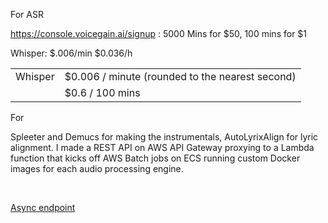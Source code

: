 For ASR

https://console.voicegain.ai/signup : 5000 Mins for $50, 100 mins for $1


Whisper: $.006/min $0.036/h


|  |  |
| ---- | ---- |
| Whisper | $0.006 / minute (rounded to the nearest second) |
|  | $0.6 / 100 mins |

For 


Spleeter and Demucs for making the instrumentals, AutoLyrixAlign for lyric alignment. I made a REST API on AWS API Gateway proxying to a Lambda function that kicks off AWS Batch jobs on ECS running custom Docker images for each audio processing engine.

[  
](https://twitter.com/waxpancake/status/1293053264917741568)

[Async endpoint](https://dev.to/mohalbakerkaw/openai-whisper-deployment-on-aws-as-asynchronous-endpoint-1a7k)
